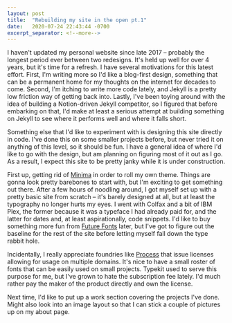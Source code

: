 ```yaml
---
layout: post
title:  "Rebuilding my site in the open pt.1"
date:   2020-07-24 22:43:44 -0700
excerpt_separator: <!--more-->
---
```

I haven't updated my personal website since late 2017 – probably the longest period ever between two redesigns. It's held up well for over 4 years, but it's time for a refresh.<!--more--> I have several motivations for this latest effort. First, I'm writing more so I'd like a blog-first design, something that can be a permanent home for my thoughts on the internet for decades to come. Second, I'm itching to write more code lately, and Jekyll is a pretty low friction way of getting back into. Lastly, I've been toying around with the idea of building a Notion-driven Jekyll competitor, so I figured that before embarking on that, I'd make at least a serious attempt at building something on Jekyll to see where it performs well and where it falls short.  

Something else that I'd like to experiment with is designing this site directly in code. I've done this on some smaller projects before, but never tried it on anything of this level, so it should be fun. I have a general idea of where I'd like to go with the design, but am planning on figuring most of it out as I go. As a result, I expect this site to be pretty janky while it is under construction. 

First up, getting rid of [Minima][minima] in order to roll my own theme. Things are gonna look pretty barebones to start with, but I'm exciting to get something out there. After a few hours of noodling around, I got myself set up with a pretty basic site from scratch – it's barely designed at all, but at least the typography no longer hurts my eyes. I went with Colfax and a bit of IBM Plex, the former because it was a typeface I had already paid for, and the latter for dates and, at least aspirationally, code snippets. I'd like to buy something more fun from [Future Fonts][ff] later, but I've got to figure out the baseline for the rest of the site before letting myself fall down the type rabbit hole.

Incidentally, I really appreciate foundries like [Process][process] that issue licenses allowing for usage on multiple domains. It's nice to have a small roster of fonts that can be easily used on small projects. Typekit used to serve this purpose for me, but I've grown to hate the subscription fee lately. I'd much rather pay the maker of the product directly and own the license.

Next time, I'd like to put up a work section covering the projects I've done. Might also look into an image layout so that I can stick a couple of pictures up on my about page.

[minima]: https://github.com/jekyll/minima
[ff]: https://www.futurefonts.xyz/
[process]: https://processtypefoundry.com/help/base/how-many-domains-can-use-the-fonts/